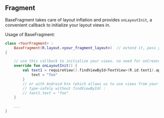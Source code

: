 ## Fragment
BaseFragment takes care of layout inflation and provides ``onLayoutInit``, a convenient callback to initialize your layout views in.

Usage of BaseFragment:

```kotlin
class <YourFragment> :
    BaseFragment(R.layout.<your_fragment_layout>)  // extend it, pass your layout
{

    // use this callback to initialize your views. no need for onCreateView, onViewCreated.
    override fun onLayoutInit() {         
        val text1 = requireView().findViewById<TextView>(R.id.text1).apply { 
            text = "foo"
        }
        // or with Android ktx (which allows us to use views from your layout easily and 
        // type-safely without findViewById) :
        // text1.text = "foo"
    } 
    
    ...
}
```
